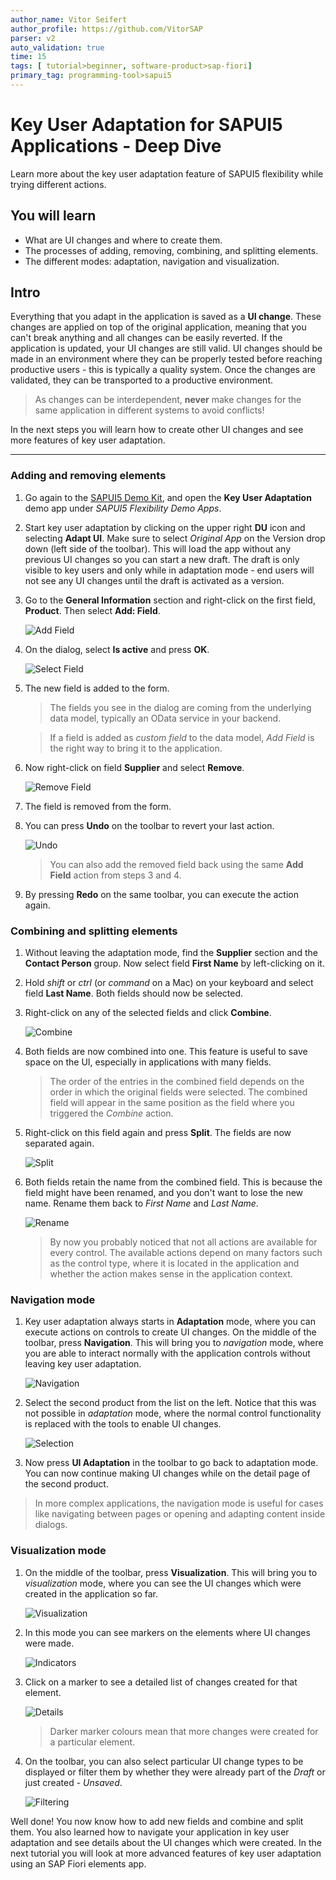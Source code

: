 ```yaml
---
author_name: Vitor Seifert
author_profile: https://github.com/VitorSAP
parser: v2
auto_validation: true
time: 15
tags: [ tutorial>beginner, software-product>sap-fiori]
primary_tag: programming-tool>sapui5
---
```


# Key User Adaptation for SAPUI5 Applications - Deep Dive
<!-- description --> Learn more about the key user adaptation feature of SAPUI5 flexibility while trying different actions.

## You will learn
  - What are UI changes and where to create them.
  - The processes of adding, removing, combining, and splitting elements.
  - The different modes: adaptation, navigation and visualization.

## Intro
Everything that you adapt in the application is saved as a **UI change**. These changes are applied on top of the original application, meaning that you can't break anything and all changes can be easily reverted. If the application is updated, your UI changes are still valid. UI changes should be made in an environment where they can be properly tested before reaching productive users - this is typically a quality system. Once the changes are validated, they can be transported to a productive environment.

> As changes can be interdependent, **never** make changes for the same application in different systems to avoid conflicts!

In the next steps you will learn how to create other UI changes and see more features of key user adaptation.

---

### Adding and removing elements

1. Go again to the [SAPUI5 Demo Kit](https://ui5.sap.com/#/demoapps), and open the **Key User Adaptation** demo app under *SAPUI5 Flexibility Demo Apps*.

2. Start key user adaptation by clicking on the upper right **DU** icon and selecting **Adapt UI**. Make sure to select *Original App* on the Version drop down (left side of the toolbar). This will load the app without any previous UI changes so you can start a new draft. The draft is only visible to key users and only while in adaptation mode - end users will not see any UI changes until the draft is activated as a version.

3. Go to the **General Information** section and right-click on the first field, **Product**. Then select **Add: Field**.

    ![Add Field](step1-addfield.png)

4. On the dialog, select **Is active** and press **OK**.
   
    ![Select Field](step1-selectfield.png)

5. The new field is added to the form.
   
    >The fields you see in the dialog are coming from the underlying data model, typically an OData service in your backend.

    >If a field is added as *custom field* to the data model, *Add Field* is the right way to bring it to the application.

6. Now right-click on field **Supplier** and select **Remove**.

    ![Remove Field](step1-removefield.png)

7. The field is removed from the form.

8. You can press **Undo** on the toolbar to revert your last action.

    ![Undo](step1-undo.png)

    >You can also add the removed field back using the same **Add Field** action from steps 3 and 4.

9. By pressing **Redo** on the same toolbar, you can execute the action again.

### Combining and splitting elements

1. Without leaving the adaptation mode, find the **Supplier** section and the **Contact Person** group. Now select field **First Name** by left-clicking on it.

2. Hold *shift* or *ctrl* (or *command* on a Mac) on your keyboard and select field **Last Name**. Both fields should now be selected.

3. Right-click on any of the selected fields and click **Combine**.
   
    ![Combine](step2-combine.png)

4. Both fields are now combined into one. This feature is useful to save space on the UI, especially in applications with many fields.
    
    >The order of the entries in the combined field depends on the order in which the original fields were selected. The combined field will appear in the same position as the field where you triggered the *Combine* action.

5. Right-click on this field again and press **Split**. The fields are now separated again.

    ![Split](step2-split.png)

 6. Both fields retain the name from the combined field. This is because the field might have been renamed, and you don't want to lose the new name. Rename them back to *First Name* and *Last Name*.

    ![Rename](step2-afterrename.png)

    > By now you probably noticed that not all actions are available for every control. The available actions depend on many factors such as the control type, where it is located in the application and whether the action makes sense in the application context.

### Navigation mode

1. Key user adaptation always starts in **Adaptation** mode, where you can execute actions on controls to create UI changes. On the middle of the toolbar, press **Navigation**. This will bring you to *navigation* mode, where you are able to interact normally with the application controls without leaving key user adaptation.

    ![Navigation](step3-navigation.png)

2. Select the second product from the list on the left. Notice that this was not possible in *adaptation* mode, where the normal control functionality is replaced with the tools to enable UI changes.

    ![Selection](step3-secondproduct.png) 

3. Now press **UI Adaptation** in the toolbar to go back to adaptation mode. You can now continue making UI changes while on the detail page of the second product.
   
>In more complex applications, the navigation mode is useful for cases like navigating between pages or opening and adapting content inside dialogs.

### Visualization mode

1. On the middle of the toolbar, press **Visualization**. This will bring you to *visualization* mode, where you can see the UI changes which were created in the application so far.

    ![Visualization](step4-visualization.png)

2. In this mode you can see markers on the elements where UI changes were made.

    ![Indicators](step4-indicators.png) 

3. Click on a marker to see a detailed list of changes created for that element.

    ![Details](step4-indicatordetail.png)
    
    >Darker marker colours mean that more changes were created for a particular element.

4. On the toolbar, you can also select particular UI change types to be displayed or filter them by whether they were already part of the *Draft* or just created - *Unsaved*.
   
    ![Filtering](step4-filtering.png)

Well done! You now know how to add new fields and combine and split them. You also learned how to navigate your application in key user adaptation and see details about the UI changes which were created.
In the next tutorial you will look at more advanced features of key user adaptation using an SAP Fiori elements app.